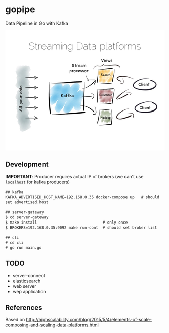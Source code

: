 # gopipe

Data Pipeline in Go with Kafka

![alt text](https://github.com/maurodelazeri/gopipe/blob/master/687474703a2f2f62656e73746f70666f72642e636f6d2f75706c6f6164732f696d672f536c69646534312e706e67.png)


## Development

**IMPORTANT**: Producer requires actual IP of brokers (we can't use `localhost` for kafka producers)

```
## kafka
KAFKA_ADVERTISED_HOST_NAME=192.168.0.35 docker-compose up   # should set advertised.host

## server-gateway
$ cd server-gateway
$ make install                             # only once
$ BROKERS=192.168.0.35:9092 make run-cont  # should set broker list

## cli
# cd cli
# go run main.go
```

## TODO

- server-connect
- elasticsearch
- web server
- wep application

## References

Based on http://highscalability.com/blog/2015/5/4/elements-of-scale-composing-and-scaling-data-platforms.html
